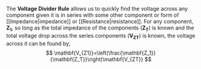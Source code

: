 The **Voltage Divider Rule** allows us to quickly find the voltage across any component given it is in series with some other component or form of [[Impedance|impedance]] or [[Resistance|resistance]]. For any component, $\mathbf{Z_1}$, so long as the total impedance of the components ($\mathbf{Z_T}$) is known and the total voltage drop across the series components ($\mathbf{V_{ZT}}$) is known, the voltage across it can be found by,
$$
	\mathbf{V_{Z1}}=\left(\frac{\mathbf{Z_1}}{\mathbf{Z_T}}\right)\mathbf{V_{ZT}}
$$
